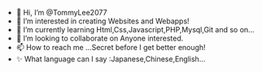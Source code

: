 - 👋 Hi, I’m @TommyLee2077
- 👀 I’m interested in creating Websites and Webapps!
- 🌱 I’m currently learning Html,Css,Javascript,PHP,Mysql,Git and so on...
- 💞️ I’m looking to collaborate on Anyone interested.
- 📫 How to reach me ...Secret before I get better enough!
- ✨ What language can I say :Japanese,Chinese,English...

<!---
TommyLee2077/TommyLee2077 is a ✨ special ✨ repository because its `README.md` (this file) appears on your GitHub profile.
You can click the Preview link to take a look at your changes.
--->
